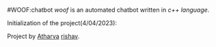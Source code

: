 #WOOF:chatbot
*woof* is an automated chatbot written in *c++ language*.

Initialization of the project(4/04/2023):


Project by [Atharva](https://www.instagram.com/likelyatharva/) [rishav](https://www.instagram.com/rishavthelad/).
